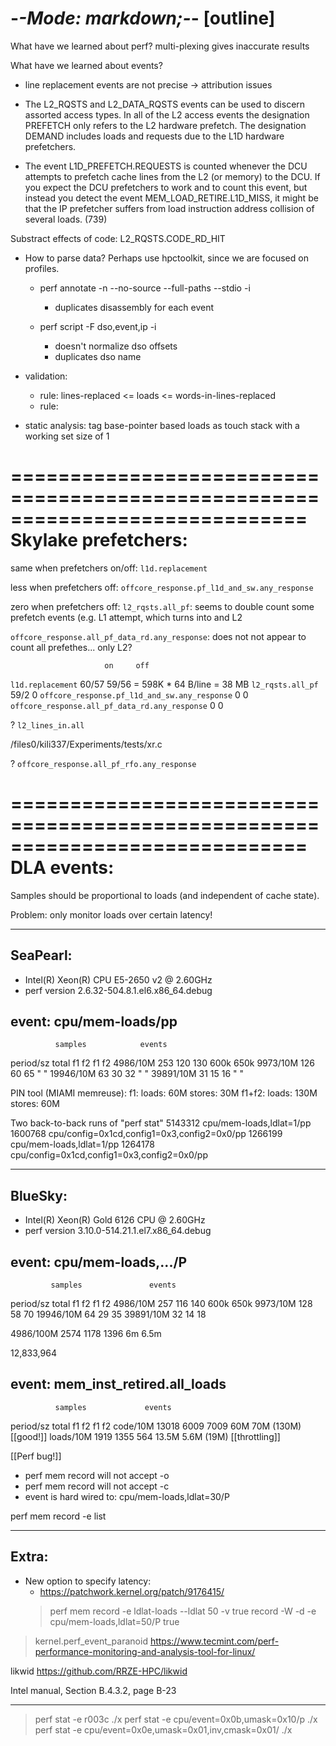 -*-Mode: markdown;-*- [outline]
=============================================================================

What have we learned about perf? multi-plexing gives inaccurate results

What have we learned about events?
  - line replacement events are not precise -> attribution issues

* The L2_RQSTS and L2_DATA_RQSTS events can be used to discern assorted access types. In all of the L2 access events the designation PREFETCH only refers to the L2 hardware prefetch. The designation DEMAND includes loads and requests due to the L1D hardware prefetchers. 

* The event L1D_PREFETCH.REQUESTS is counted whenever the DCU attempts to prefetch cache lines from the L2 (or memory) to the DCU. If you expect the DCU prefetchers to work and to count this event, but instead you detect the event MEM_LOAD_RETIRE.L1D_MISS, it might be that the IP prefetcher suffers from load instruction address collision of several loads. (739)

Substract effects of code: L2_RQSTS.CODE_RD_HIT


- How to parse data? Perhaps use hpctoolkit, since we are focused on profiles.
  -	perf annotate -n --no-source --full-paths --stdio -i <data>
    - duplicates disassembly for each event

  - perf script -F dso,event,ip -i <data>
    - doesn't normalize dso offsets
    - duplicates dso name

- validation:
  - rule: lines-replaced <= loads <= words-in-lines-replaced
  - rule: 


* static analysis: tag base-pointer based loads as touch stack with a working set size of 1


=============================================================================
Skylake prefetchers:
=============================================================================

same when prefetchers on/off:
  `l1d.replacement`

less when prefetchers off:
  `offcore_response.pf_l1d_and_sw.any_response`

zero when prefetchers off:
  `l2_rqsts.all_pf`: seems to double count some prefetch events (e.g. L1 attempt, which turns into and L2
  
  `offcore_response.all_pf_data_rd.any_response`: does not not appear to count all prefethes... only L2?


                         on     off
`l1d.replacement`        60/57   59/56 = 598K * 64 B/line = 38 MB
`l2_rqsts.all_pf`        59/2    0
`offcore_response.pf_l1d_and_sw.any_response`  0  0
`offcore_response.all_pf_data_rd.any_response` 0  0


? `l2_lines_in.all`

/files0/kili337/Experiments/tests/xr.c


? `offcore_response.all_pf_rfo.any_response`


=============================================================================
DLA events:
=============================================================================

Samples should be proportional to loads (and independent of cache state).

Problem: only monitor loads over certain latency!

-----------------------------------------------------------------------------
SeaPearl:
-----------------------------------------------------------------------------
- Intel(R) Xeon(R) CPU E5-2650 v2 @ 2.60GHz
- perf version 2.6.32-504.8.1.el6.x86_64.debug


event: cpu/mem-loads/pp
----------------------------------------

              samples            events
period/sz     total    f1    f2    f1    f2
  4986/10M     253    120   130   600k  650k
  9973/10M     126     60    65     "     "
 19946/10M      63     30    32     "     "
 39891/10M      31     15    16     "     "

PIN tool (MIAMI memreuse):
  f1:    loads: 60M   stores: 30M
  f1+f2: loads: 130M  stores: 60M

Two back-to-back runs of "perf stat"
  5143312 cpu/mem-loads,ldlat=1/pp
  1600768 cpu/config=0x1cd,config1=0x3,config2=0x0/pp
  1266199 cpu/mem-loads,ldlat=1/pp
  1264178 cpu/config=0x1cd,config1=0x3,config2=0x0/pp


-----------------------------------------------------------------------------
BlueSky:
-----------------------------------------------------------------------------
- Intel(R) Xeon(R) Gold 6126 CPU @ 2.60GHz
- perf version 3.10.0-514.21.1.el7.x86_64.debug

event: cpu/mem-loads,.../P
----------------------------------------

             samples               events
period/sz     total    f1    f2     f1    f2
  4986/10M     257    116   140    600k  650k
  9973/10M     128     58    70
 19946/10M      64     29    35
 39891/10M      32     14    18

  4986/100M   2574   1178  1396      6m  6.5m

  12,833,964


event: mem_inst_retired.all_loads
----------------------------------------
              samples             events
period/sz     total    f1    f2    f1    f2
  code/10M    13018   6009  7009   60M   70M   (130M)  [[good!]]
 loads/10M    1919    1355   564  13.5M   5.6M (19M)   [[throttling]]

[[Perf bug!]]
  - perf mem record will not accept -o
  - perf mem record will not accept -c
  - event is hard wired to: cpu/mem-loads,ldlat=30/P

perf mem record -e list

-----------------------------------------------------------------------------
Extra:
-----------------------------------------------------------------------------

* New option to specify latency:
  - https://patchwork.kernel.org/patch/9176415/
  > perf mem record -e ldlat-loads --ldlat 50 -v true
  > record -W -d -e cpu/mem-loads,ldlat=50/P true

> kernel.perf_event_paranoid
https://www.tecmint.com/perf-performance-monitoring-and-analysis-tool-for-linux/

likwid
https://github.com/RRZE-HPC/likwid

Intel manual, Section B.4.3.2, page B-23

-----------------------------------------------------------------------------

> perf stat -e r003c ./x
> perf stat -e cpu/event=0x0b,umask=0x10/p ./x
> perf stat -e cpu/event=0x0e,umask=0x01,inv,cmask=0x01/ ./x


